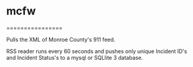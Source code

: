 # mcfw

================

Pulls the XML of Monroe County's 911 feed.  


RSS reader runs every 60 seconds and pushes only unique Incident ID's and Incident Status's to a  mysql or SQLlite 3 database.

